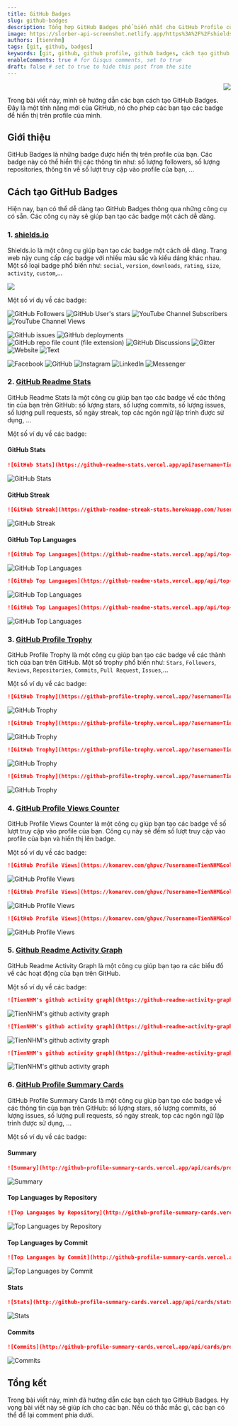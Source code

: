 ```yaml
---
title: GitHub Badges
slug: github-badges
description: Tổng hợp GitHub Badges phổ biến nhất cho GitHub Profile của bạn.
image: https://slorber-api-screenshot.netlify.app/https%3A%2F%2Fshields.io/showcase/
authors: [tiennhm]
tags: [git, github, badges]
keywords: [git, github, github profile, github badges, cách tạo github badges, hướng dẫn, tạo github badges, tạo github badges đơn giản, tạo github badges đẹp mắt, tạo github badges cho người mới bắt đầu, shields.io, github-readme-stats, github-profile-trophy, github-profile-views-counter, github-readme-activity-graph, github badges, github badges tutorial, github badges example, github badges for profile, github badges for readme, github badges for repository, github badges for website, github badges for markdown, github badges for blog, github badges for youtube, github badges for facebook, github badges for instagram, github badges for linkedin, github badges for messenger, github badges for website, github badges for text]
enableComments: true # for Gisqus comments, set to true
draft: false # set to true to hide this post from the site
---
```


<p align="right">
    <img src="https://api.visitorbadge.io/api/visitors?path=https%3A%2F%2FTienNHM.github.io%2Fblog%2Fgithub-badges&label=⚪View&labelColor=%2337d67a&countColor=%23555555&style=flat&labelStyle=upper" loading='lazy' decoding='async'/>
</p>

Trong bài viết này, mình sẽ hướng dẫn các bạn cách tạo GitHub Badges. Đây là một tính năng mới của GitHub, nó cho phép các bạn tạo các badge để hiển thị trên profile của mình.

<!-- truncate -->

## Giới thiệu

GitHub Badges là những badge được hiển thị trên profile của bạn. Các badge này có thể hiển thị các thông tin như: số lượng followers, số lượng repositories, thông tin về số lượt truy cập vào profile của bạn, ...

## Cách tạo GitHub Badges

Hiện nay, bạn có thể dễ dàng tạo GitHub Badges thông qua những công cụ có sẵn. Các công cụ này sẽ giúp bạn tạo các badge một cách dễ dàng.

### 1. [shields.io](https://shields.io/)

Shields.io là một công cụ giúp bạn tạo các badge một cách dễ dàng. Trang web này cung cấp các badge với nhiều màu sắc và kiểu dáng khác nhau. Một số loại badge phổ biến như: `social`, `version`, `downloads`, `rating`, `size`, `activity`, `custom`,...

<img src="https://slorber-api-screenshot.netlify.app/https%3A%2F%2Fshields.io/showcase/" loading='lazy' decoding='async'/>

Một số ví dụ về các badge:

![GitHub Followers](https://img.shields.io/github/followers/TienNHM?style=social)
![GitHub User's stars](https://img.shields.io/github/stars/TienNHM?style=social)
![YouTube Channel Subscribers](https://img.shields.io/youtube/channel/subscribers/UCaRr1SjyHm61RrLY-DIBm1g?style=social)
![YouTube Channel Views](https://img.shields.io/youtube/channel/views/UCaRr1SjyHm61RrLY-DIBm1g?style=social)

![GitHub issues](https://img.shields.io/github/issues/TienNHM/tiennhm.github.io)
![GitHub deployments](https://img.shields.io/github/deployments/TienNHM/tiennhm.github.io/github-pages)
![GitHub repo file count (file extension)](https://img.shields.io/github/directory-file-count/TienNHM/tiennhm.github.io)
![GitHub Discussions](https://img.shields.io/github/discussions/TienNHM/tiennhm.github.io)
![Gitter](https://img.shields.io/gitter/room/TienNHM/tiennhm.github.io)
![Website](https://img.shields.io/website/http/tiennhm.github.io.svg)
![Text](https://img.shields.io/badge/Text-Blue-blue)

![Facebook](https://img.shields.io/badge/Facebook-1877F2?style=for-the-badge&logo=facebook&logoColor=white)
![GitHub](https://img.shields.io/badge/GitHub-100000?style=for-the-badge&logo=github&logoColor=white)
![Instagram](https://img.shields.io/badge/Instagram-E4405F?style=for-the-badge&logo=instagram&logoColor=white)
![LinkedIn](https://img.shields.io/badge/LinkedIn-0077B5?style=for-the-badge&logo=linkedin&logoColor=white)
![Messenger](https://img.shields.io/badge/Messenger-00B2FF?style=for-the-badge&logo=messenger&logoColor=white)

### 2. [GitHub Readme Stats](https://github.com/anuraghazra/github-readme-stats)

GitHub Readme Stats là một công cụ giúp bạn tạo các badge về các thông tin của bạn trên GitHub: số lượng stars, số lượng commits, số lượng issues, số lượng pull requests, số ngày streak, top các ngôn ngữ lập trình được sử dụng, ...

Một số ví dụ về các badge:

#### GitHub Stats

```markdown
![GitHub Stats](https://github-readme-stats.vercel.app/api?username=TienNHM&show_icons=true&theme=tokyonight)
```

![GitHub Stats](https://github-readme-stats.vercel.app/api?username=TienNHM&show_icons=true&theme=tokyonight)

#### GitHub Streak

```markdown
![GitHub Streak](https://github-readme-streak-stats.herokuapp.com/?user=TienNHM&theme=radical)
```

![GitHub Streak](https://github-readme-streak-stats.herokuapp.com/?user=TienNHM&theme=radical)

#### GitHub Top Languages

```markdown
![GitHub Top Languages](https://github-readme-stats.vercel.app/api/top-langs/?username=TienNHM&layout=compact&theme=dark)
```

![GitHub Top Languages](https://github-readme-stats.vercel.app/api/top-langs/?username=TienNHM&layout=compact&theme=dark)

```markdown
![GitHub Top Languages](https://github-readme-stats.vercel.app/api/top-langs/?username=TienNHM&layout=donut-vertical&theme=rose)
```

![GitHub Top Languages](https://github-readme-stats.vercel.app/api/top-langs/?username=TienNHM&layout=donut-vertical&theme=rose)

```markdown
![GitHub Top Languages](https://github-readme-stats.vercel.app/api/top-langs/?username=TienNHM&layout=donut&theme=swift)
```

![GitHub Top Languages](https://github-readme-stats.vercel.app/api/top-langs/?username=TienNHM&layout=donut&theme=swift)

### 3. [GitHub Profile Trophy](https://github.com/ryo-ma/github-profile-trophy)

GitHub Profile Trophy là một công cụ giúp bạn tạo các badge về các thành tích của bạn trên GitHub. Một số trophy phổ biến như: `Stars`, `Followers`, `Reviews`, `Repositories`, `Commits`, `Pull Request`, `Issues`,...

Một số ví dụ về các badge:

```markdown
![GitHub Trophy](https://github-profile-trophy.vercel.app/?username=TienNHM&theme=onedark&column=-1)
```

![GitHub Trophy](https://github-profile-trophy.vercel.app/?username=TienNHM&theme=onedark&column=-1)

```markdown
![GitHub Trophy](https://github-profile-trophy.vercel.app/?username=TienNHM&theme=onedark&column=-1&no-bg=true)
```

![GitHub Trophy](https://github-profile-trophy.vercel.app/?username=TienNHM&theme=onedark&column=-1&no-bg=true)

```markdown
![GitHub Trophy](https://github-profile-trophy.vercel.app/?username=TienNHM&theme=buddhism&column=4&row=4&no-frame=true)
```

![GitHub Trophy](https://github-profile-trophy.vercel.app/?username=TienNHM&theme=buddhism&column=4&row=4&no-frame=true)

```markdown
![GitHub Trophy](https://github-profile-trophy.vercel.app/?username=TienNHM&theme=juicyfresh&column=4&row=4&margin-w=15&margin-h=15)
```

![GitHub Trophy](https://github-profile-trophy.vercel.app/?username=TienNHM&theme=juicyfresh&column=4&row=4&margin-w=15&margin-h=15)

### 4. [GitHub Profile Views Counter](https://github.com/antonkomarev/github-profile-views-counter)

GitHub Profile Views Counter là một công cụ giúp bạn tạo các badge về số lượt truy cập vào profile của bạn. Công cụ này sẽ đếm số lượt truy cập vào profile của bạn và hiển thị lên badge.

Một số ví dụ về các badge:

```markdown
![GitHub Profile Views](https://komarev.com/ghpvc/?username=TienNHM&color=blue)
```

![GitHub Profile Views](https://komarev.com/ghpvc/?username=TienNHM&color=blue)

```markdown
![GitHub Profile Views](https://komarev.com/ghpvc/?username=TienNHM&color=red&style=plastic-square&label=TIENNHM+PROFILE+VIEWS)
```

![GitHub Profile Views](https://komarev.com/ghpvc/?username=TienNHM&color=red&style=plastic-square&label=TIENNHM+PROFILE+VIEWS)

```markdown
![GitHub Profile Views](https://komarev.com/ghpvc/?username=TienNHM&color=blue&style=for-the-badge)
```

![GitHub Profile Views](https://komarev.com/ghpvc/?username=TienNHM&color=blue&style=for-the-badge)

### 5. [Github Readme Activity Graph](https://github.com/Ashutosh00710/github-readme-activity-graph)

GitHub Readme Activity Graph là một công cụ giúp bạn tạo ra các biểu đồ về các hoạt động của bạn trên GitHub.

Một số ví dụ về các badge:

```markdown
![TienNHM's github activity graph](https://github-readme-activity-graph.vercel.app/graph?username=TienNHM&theme=dracula&custom_title=Theme+dracula)
```

![TienNHM's github activity graph](https://github-readme-activity-graph.vercel.app/graph?username=TienNHM&theme=dracula&custom_title=Theme+dracula)

```markdown
![TienNHM's github activity graph](https://github-readme-activity-graph.vercel.app/graph?username=TienNHM&theme=react-dark&custom_title=Theme+react-dark&height=600&area=true)
```

![TienNHM's github activity graph](https://github-readme-activity-graph.vercel.app/graph?username=TienNHM&theme=react-dark&custom_title=Theme+react-dark&height=600&area=true)

```markdown
![TienNHM's github activity graph](https://github-readme-activity-graph.vercel.app/graph?username=TienNHM&theme=vue&custom_title=Theme+vue&radius=16&hide_border=true)
```

![TienNHM's github activity graph](https://github-readme-activity-graph.vercel.app/graph?username=TienNHM&theme=vue&custom_title=Theme+vue&radius=16&hide_border=true)

### 6. [GitHub Profile Summary Cards](http://github-profile-summary-cards.vercel.app/)

GitHub Profile Summary Cards là một công cụ giúp bạn tạo các badge về các thông tin của bạn trên GitHub: số lượng stars, số lượng commits, số lượng issues, số lượng pull requests, số ngày streak, top các ngôn ngữ lập trình được sử dụng, ...

Một số ví dụ về các badge:

#### Summary

```markdown
![Summary](http://github-profile-summary-cards.vercel.app/api/cards/profile-details?username=TienNHM&theme=algolia)
```

![Summary](http://github-profile-summary-cards.vercel.app/api/cards/profile-details?username=TienNHM&theme=algolia)

#### Top Languages by Repository

```markdown
![Top Languages by Repository](http://github-profile-summary-cards.vercel.app/api/cards/repos-per-language?username=TienNHM&theme=material_palenight)
```

![Top Languages by Repository](http://github-profile-summary-cards.vercel.app/api/cards/repos-per-language?username=TienNHM&theme=material_palenight)

#### Top Languages by Commit

```markdown
![Top Languages by Commit](http://github-profile-summary-cards.vercel.app/api/cards/most-commit-language?username=TienNHM&theme=tokyonight)
```

![Top Languages by Commit](http://github-profile-summary-cards.vercel.app/api/cards/most-commit-language?username=TienNHM&theme=tokyonight)

#### Stats

```markdown
![Stats](http://github-profile-summary-cards.vercel.app/api/cards/stats?username=TienNHM&theme=material_palenight)
```

![Stats](http://github-profile-summary-cards.vercel.app/api/cards/stats?username=TienNHM&theme=material_palenight)

#### Commits

```markdown
![Commits](http://github-profile-summary-cards.vercel.app/api/cards/productive-time?username=TienNHM&theme=transparent&utcOffset=7)
```

![Commits](http://github-profile-summary-cards.vercel.app/api/cards/productive-time?username=TienNHM&theme=transparent&utcOffset=7)

## Tổng kết

Trong bài viết này, mình đã hướng dẫn các bạn cách tạo GitHub Badges. Hy vọng bài viết này sẽ giúp ích cho các bạn. Nếu có thắc mắc gì, các bạn có thể để lại comment phía dưới.